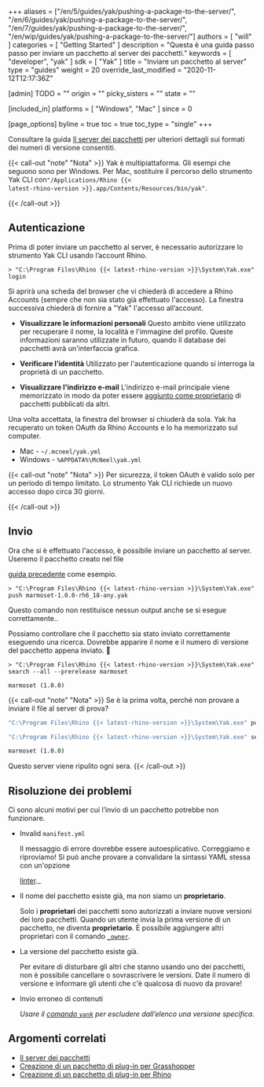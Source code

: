 ﻿+++
aliases = ["/en/5/guides/yak/pushing-a-package-to-the-server/", "/en/6/guides/yak/pushing-a-package-to-the-server/", "/en/7/guides/yak/pushing-a-package-to-the-server/", "/en/wip/guides/yak/pushing-a-package-to-the-server/"]
authors = [ "will" ]
categories = [ "Getting Started" ]
description = "Questa è una guida passo passo per inviare un pacchetto al server dei pacchetti."
keywords = [ "developer", "yak" ]
sdk = [ "Yak" ]
title = "Inviare un pacchetto al server"
type = "guides"
weight = 20
override_last_modified = "2020-11-12T12:17:36Z"

[admin]
TODO = ""
origin = ""
picky_sisters = ""
state = ""

[included_in]
platforms = [ "Windows", "Mac" ]
since = 0

[page_options]
byline = true
toc = true
toc_type = "single"
+++

Consultare la guida [Il server dei pacchetti](/guides/yak/the-package-server/) per ulteriori dettagli sui formati dei numeri di versione consentiti.

{{< call-out "note" "Nota" >}}
Yak è multipiattaforma. Gli esempi che seguono sono per Windows.
Per Mac, sostituire il percorso dello strumento Yak CLI con<code>"/Applications/Rhino {{< latest-rhino-version >}}.app/Contents/Resources/bin/yak"</code>.

{{< /call-out >}}



## Autenticazione

Prima di poter inviare un pacchetto al server, è necessario autorizzare lo strumento Yak CLI usando l’account Rhino.


```commandline
> "C:\Program Files\Rhino {{< latest-rhino-version >}}\System\Yak.exe" login
```

Si aprirà una scheda del browser che vi chiederà di accedere a Rhino Accounts (sempre che non sia stato già effettuato l'accesso).
 La finestra successiva chiederà di fornire a "Yak" l'accesso all’account.


- **Visualizzare le informazioni personali** Questo ambito viene utilizzato per recuperare il nome, la località e l'immagine del profilo.
   Queste informazioni saranno utilizzate in futuro, quando il database dei pacchetti avrà un'interfaccia grafica.
  
- **Verificare l’identità** Utilizzato per l'autenticazione quando si interroga la proprietà di un pacchetto.
  
- **Visualizzare l'indirizzo e-mail** L'indirizzo e-mail principale viene memorizzato in modo da poter essere [aggiunto come proprietario](../yak-cli-reference/#owner) di pacchetti pubblicati da altri.

Una volta accettata, la finestra del browser si chiuderà da sola. Yak ha recuperato un token OAuth da Rhino Accounts e lo ha memorizzato sul computer.


- Mac - `~/.mcneel/yak.yml`
- Windows - `%APPDATA%\McNeel\yak.yml`

{{< call-out "note" "Nota" >}}
Per sicurezza, il token OAuth è valido solo per un periodo di tempo limitato.
 Lo strumento Yak CLI richiede un nuovo accesso dopo circa 30 giorni.

{{< /call-out >}}

## Invio

Ora che si è effettuato l'accesso, è possibile inviare un pacchetto al server. Useremo il pacchetto creato nel file

[guida precedente](../creating-a-grasshopper-plugin-package) come esempio.

```commandline
> "C:\Program Files\Rhino {{< latest-rhino-version >}}\System\Yak.exe" push marmoset-1.0.0-rh6_18-any.yak
```

Questo comando non restituisce nessun output anche se si esegue correttamente..

Possiamo controllare che il pacchetto sia stato inviato correttamente eseguendo una ricerca.
 Dovrebbe apparire il nome e il numero di versione del pacchetto appena inviato. 🤞


```commandline
> "C:\Program Files\Rhino {{< latest-rhino-version >}}\System\Yak.exe" search --all --prerelease marmoset

marmoset (1.0.0)
```

{{< call-out "note" "Nota" >}}
Se è la prima volta, perché non provare a inviare il file al server di prova?
```cmd
"C:\Program Files\Rhino {{< latest-rhino-version >}}\System\Yak.exe" push --source https://test.yak.rhino3d.com marmoset-1.0.0-rh6_18-any.yak

"C:\Program Files\Rhino {{< latest-rhino-version >}}\System\Yak.exe" search --source https://test.yak.rhino3d.com --all --prerelease marmoset

marmoset (1.0.0)
```
Questo server viene ripulito ogni sera.
{{< /call-out >}}

## Risoluzione dei problemi

Ci sono alcuni motivi per cui l’invio di un pacchetto potrebbe non funzionare.

- Invalid `manifest.yml`

  Il messaggio di errore dovrebbe essere autoesplicativo. Correggiamo e riproviamo! Si può anche provare a convalidare la sintassi YAML stessa con un'opzione
  
  [linter](http://www.yamllint.com)._

- Il nome del pacchetto esiste già, ma non siamo un **proprietario**.

  Solo i **proprietari** dei pacchetti sono autorizzati a inviare nuove versioni dei loro pacchetti.
  Quando un utente invia la prima versione di un pacchetto, ne diventa **proprietario**. È possibile aggiungere altri proprietari con il comando [`_owner`](../yak-cli-reference/#owner).

- La versione del pacchetto esiste già.

  Per evitare di disturbare gli altri che stanno usando uno dei pacchetti, non è possibile cancellare o sovrascrivere le versioni.
   Date il numero di versione e informare gli utenti che c'è qualcosa di nuovo da provare!
  

- Invio erroneo di contenuti

  _Usare il [comando `yank`](../yak-cli-reference/#yank) per escludere dall’elenco una versione specifica._

## Argomenti correlati

- [Il server dei pacchetti](/guides/yak/the-package-server/)
- [Creazione di un pacchetto di plug-in per Grasshopper](/guides/yak/creating-a-grasshopper-plugin-package/)
- [Creazione di un pacchetto di plug-in per Rhino](/guides/yak/creating-a-rhino-plugin-package/)
